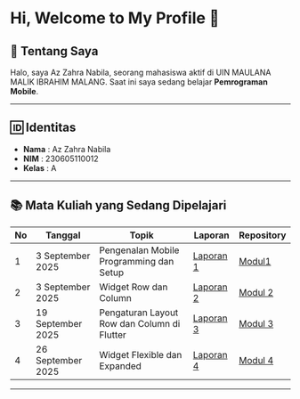 # Hi, Welcome to My Profile 👋

## 📖 Tentang Saya
Halo, saya Az Zahra Nabila, seorang mahasiswa aktif di UIN MAULANA MALIK IBRAHIM MALANG.  Saat ini saya sedang belajar **Pemrograman Mobile**.

---

## 🆔 Identitas
- **Nama**  : Az Zahra Nabila 
- **NIM**   : 230605110012  
- **Kelas** : A  

---

## 📚 Mata Kuliah yang Sedang Dipelajari

| No | Tanggal         | Topik                                           | Laporan            | Repository  |
|----|-----------------|-------------------------------------------------|--------------------|-------------|
| 1  | 3 September 2025 | Pengenalan Mobile Programming dan Setup         | [Laporan 1](https://github.com/azzahranabilaa/Mobile-Programing-BAB-1 "Laporan 1")   | [Modul1](https://github.com/azzahranabilaa/Mobile-Programing-BAB-1 "Modul1") |
| 2  | 3 September 2025 | Widget Row dan Column                          | [Laporan 2](https://github.com/azzahranabilaa/Mobile-Programing-BAB-2/tree/main "Laporan 2")     | [Modul 2](https://github.com/azzahranabilaa/PRAKTIKUM-MOBILE-PROGRAMING-BAB-2 "Modul 2") |
| 3  | 19 September 2025 | Pengaturan Layout Row dan Column di Flutter    | [Laporan 3](#)     | [Modul 3](#) |
| 4  | 26 September 2025 | Widget Flexible dan Expanded                   | [Laporan 4](#)     | [Modul 4](#) |

---
